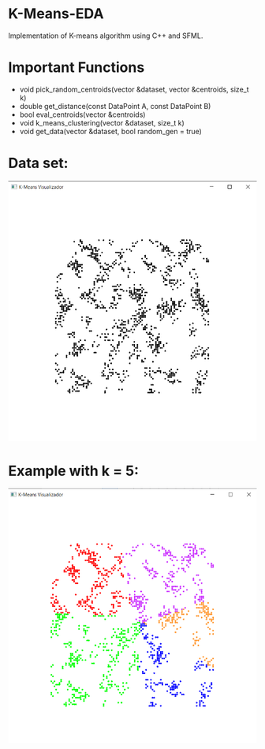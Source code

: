 # K-Means-EDA
Implementation of K-means algorithm using C++ and SFML.
# Important Functions
* void pick_random_centroids(vector<DataPoint> &dataset, vector<DataPoint> &centroids, size_t k)
* double get_distance(const DataPoint A, const DataPoint B)
* bool eval_centroids(vector<DataPoint> &centroids)
* void k_means_clustering(vector<DataPoint> &dataset, size_t k)
* void get_data(vector<DataPoint> &dataset, bool random_gen = true)

# Data set:
![Conjunto de datos sin agrupar](/assets/asset_1_no_cluster.png?raw=true "Visualizador sin agrupación de datos")
# Example with k = 5:
![Conjunto de datos agrupados](/assets/asset_2_ok_cluster.png?raw=true "Agrupación por k-means")
